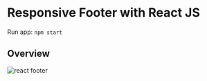 # Responsive Footer with React JS

Run app: `npm start`

## Overview
![react footer](https://user-images.githubusercontent.com/70443393/147881177-0b6895e5-8136-495d-9b5c-7cad0555c77a.PNG)
